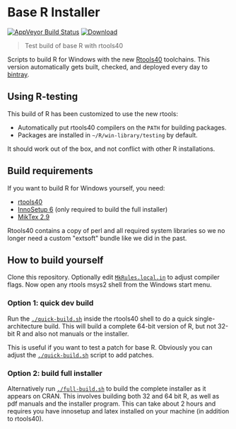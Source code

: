 # Base R Installer

[![AppVeyor Build Status](https://ci.appveyor.com/api/projects/status/github/r-windows/r-testing?branch=master)](https://ci.appveyor.com/project/jeroen/r-testing) 
[![Download](https://api.bintray.com/packages/rtools/installer/testing/images/download.svg)](https://dl.bintray.com/rtools/installer/R-testing-win.exe)

> Test build of base R with rtools40

Scripts to build R for Windows with the new [Rtools40](https://github.com/r-windows/rtools-installer) toolchains. This version automatically gets built, checked, and deployed every day to [bintray](http://dl.bintray.com/rtools/installer/).

## Using R-testing

This build of R has been customized to use the new rtools:

 - Automatically put rtools40 compilers on the `PATH` for building packages.
 - Packages are installed in `~/R/win-library/testing` by default.

It should work out of the box, and not conflict with other R installations.

## Build requirements

If you want to build R for Windows yourself, you need:

 - [rtools40](https://github.com/r-windows/docs/blob/master/rtools40.md)
 - [InnoSetup 6](https://www.jrsoftware.org/isdl.php) (only required to build the full installer)
 - [MikTex 2.9](https://cloud.r-project.org/bin/windows/Rtools/basic-miktex-2.9.7152-x64.exe)

Rtools40 contains a copy of perl and all required system libraries so we no longer need a custom "extsoft" bundle like we did in the past.

## How to build yourself

Clone this repository. Optionally edit [`MkRules.local.in`](MkRules.local.in) to adjust compiler flags. Now open any rtools msys2 shell from the Windows start menu.

### Option 1: quick dev build

Run the  [`./quick-build.sh`](quick-build.sh) inside the rtools40 shell to do a quick single-architecture build. This will build a complete 64-bit version of R, but not 32-bit R and also not manuals or the installer.

This is useful if you want to test a patch for base R. Obviously you can adjust the [`./quick-build.sh`](quick-build.sh) script to add patches.

### Option 2: build full installer

Alternatively run [`./full-build.sh`](full-build.sh) to build the complete installer as it appears on CRAN. This involves building both 32 and 64 bit R, as well as pdf manuals and the installer program. This can take about 2 hours and requires you have innosetup and latex installed on your machine (in addition to rtools40).
